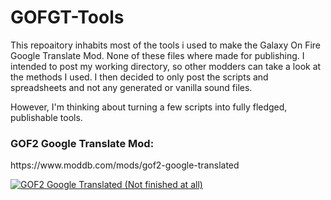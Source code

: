 # GOFGT-Tools
This repoaitory inhabits most of the tools i used to make the Galaxy On Fire Google Translate Mod.
None of these files where made for publishing. I intended to post my working directory, so other modders
can take a look at the methods I used. I then decided to only post the scripts and spreadsheets and not any generated or vanilla sound files.

However, I'm thinking about turning a few scripts into fully fledged, publishable tools.


<h3>GOF2 Google Translate Mod:</h3>
https://www.moddb.com/mods/gof2-google-translated


<a href="https://www.moddb.com/mods/gof2-google-translated" title="View GOF2 Google Translated (Not finished at all) on Mod DB" target="_blank"><img src="https://button.moddb.com/popularity/medium/mods/56340.png" alt="GOF2 Google Translated (Not finished at all)" /></a>
